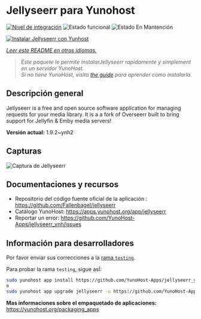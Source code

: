 <!--
Este archivo README esta generado automaticamente<https://github.com/YunoHost/apps/tree/master/tools/readme_generator>
No se debe editar a mano.
-->

# Jellyseerr para Yunohost

[![Nivel de integración](https://dash.yunohost.org/integration/jellyseerr.svg)](https://ci-apps.yunohost.org/ci/apps/jellyseerr/) ![Estado funcional](https://ci-apps.yunohost.org/ci/badges/jellyseerr.status.svg) ![Estado En Mantención](https://ci-apps.yunohost.org/ci/badges/jellyseerr.maintain.svg)

[![Instalar Jellyseerr con Yunhost](https://install-app.yunohost.org/install-with-yunohost.svg)](https://install-app.yunohost.org/?app=jellyseerr)

*[Leer este README en otros idiomas.](./ALL_README.md)*

> *Este paquete le permite instalarJellyseerr rapidamente y simplement en un servidor YunoHost.*  
> *Si no tiene YunoHost, visita [the guide](https://yunohost.org/install) para aprender como instalarla.*

## Descripción general

Jellyseerr is a free and open source software application for managing requests for your media library. It is a a fork of Overseerr built to bring support for Jellyfin & Emby media servers!

**Versión actual:** 1.9.2~ynh2

## Capturas

![Captura de Jellyseerr](./doc/screenshots/jellyseerr.png)

## Documentaciones y recursos

- Repositorio del código fuente oficial de la aplicación : <https://github.com/Fallenbagel/jellyseerr>
- Catálogo YunoHost: <https://apps.yunohost.org/app/jellyseerr>
- Reportar un error: <https://github.com/YunoHost-Apps/jellyseerr_ynh/issues>

## Información para desarrolladores

Por favor enviar sus correcciones a la [rama `testing`](https://github.com/YunoHost-Apps/jellyseerr_ynh/tree/testing).

Para probar la rama `testing`, sigue asÍ:

```bash
sudo yunohost app install https://github.com/YunoHost-Apps/jellyseerr_ynh/tree/testing --debug
o
sudo yunohost app upgrade jellyseerr -u https://github.com/YunoHost-Apps/jellyseerr_ynh/tree/testing --debug
```

**Mas informaciones sobre el empaquetado de aplicaciones:** <https://yunohost.org/packaging_apps>
